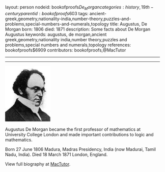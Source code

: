 layout: person
nodeid: bookofproofs$De_Morgan
categories: history,19th-century
parentid: bookofproofs$603
tags: ancient-greek,geometry,nationality-india,number-theory,puzzles-and-problems,special-numbers-and-numerals,topology
title: Augustus, De Morgan
born: 1806
died: 1871
description: Some facts about De Morgan Augustus
keywords: augustus, de morgan,ancient greek,geometry,nationality india,number theory,puzzles and problems,special numbers and numerals,topology
references: bookofproofs$6909
contributors: bookofproofs,@MacTutor

---


---

![De_Morgan.jpg](https://github.com/bookofproofs/bookofproofs.github.io/blob/main/_sources/_assets/images/portraits/De_Morgan.jpg?raw=true)

Augustus De Morgan became the first professor of mathematics at University College London and made important contributions to logic and mathematics.

Born 27 June 1806 Madura, Madras Presidency, India (now Madurai, Tamil Nadu, India). Died 18 March 1871 London, England.


View full biography at [MacTutor](https://mathshistory.st-andrews.ac.uk/Biographies/De_Morgan/).